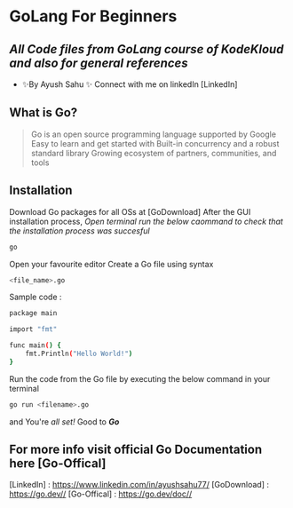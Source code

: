 # GoLang For Beginners
## _All Code files from GoLang course of KodeKloud and also for general references_
- ✨By Ayush Sahu ✨
Connect with me on linkedIn [LinkedIn]

## What is Go?
> Go is an open source programming language supported by Google
> Easy to learn and get started with
> Built-in concurrency and a robust standard library
> Growing ecosystem of partners, communities, and tools

## Installation
Download Go packages for all OSs at [GoDownload]
After the GUI installation process,
_Open terminal run the below caommand to check that the installation process was succesful_
```sh
go
```
Open your favourite editor
Create a Go file using syntax
```sh
<file_name>.go
```
Sample code :
```sh
package main

import "fmt"

func main() {
	fmt.Println("Hello World!")
}
```
Run the code from the Go file by executing the below command in your terminal
```sh
go run <filename>.go
```
and You're _all set!_
Good to **_Go_**

## For more info visit official Go Documentation here [Go-Offical]


[LinkedIn] : <https://www.linkedin.com/in/ayushsahu77/>
[GoDownload] : <https://go.dev//>
[Go-Offical] : <https://go.dev/doc//>